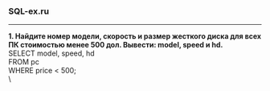 ### SQL-ex.ru
---
**1. Найдите номер модели, скорость и размер жесткого диска для всех ПК стоимостью менее 500 дол. Вывести: model, speed и hd.**
\
SELECT model, speed, hd  
FROM pc  
WHERE price < 500;  
\


